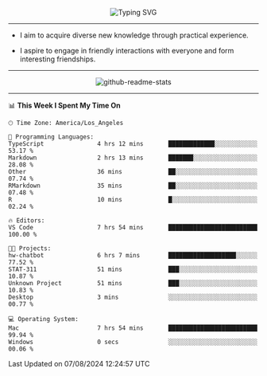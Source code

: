 <p align="center">
  <img src="https://readme-typing-svg.demolab.com?font=Fira+Code&weight=500&size=32&duration=2500&pause=1600&center=true&vCenter=true&random=false&width=1024&height=64&lines=Hi+there+%F0%9F%91%8B;I'm+delighted+you+could+make+it+here+%F0%9F%8E%89;I'm+Harry%2C+a+college+student+still+finding+my+way" alt="Typing SVG" />
</p>


---


- I aim to acquire diverse new knowledge through practical experience.

- I aspire to engage in friendly interactions with everyone and form interesting friendships.


---


<p align="center">
  <img src="https://github-readme-stats.vercel.app/api?username=Harry-Jing&show_icons=true" alt="github-readme-stats"/>
</p>


---

<!--START_SECTION:waka-->
📊 **This Week I Spent My Time On** 

```text
🕑︎ Time Zone: America/Los_Angeles

💬 Programming Languages: 
TypeScript               4 hrs 12 mins       █████████████░░░░░░░░░░░░   53.17 % 
Markdown                 2 hrs 13 mins       ███████░░░░░░░░░░░░░░░░░░   28.08 % 
Other                    36 mins             ██░░░░░░░░░░░░░░░░░░░░░░░   07.74 % 
RMarkdown                35 mins             ██░░░░░░░░░░░░░░░░░░░░░░░   07.48 % 
R                        10 mins             █░░░░░░░░░░░░░░░░░░░░░░░░   02.24 % 

🔥 Editors: 
VS Code                  7 hrs 54 mins       █████████████████████████   100.00 % 

🐱‍💻 Projects: 
hw-chatbot               6 hrs 7 mins        ███████████████████░░░░░░   77.52 % 
STAT-311                 51 mins             ███░░░░░░░░░░░░░░░░░░░░░░   10.87 % 
Unknown Project          51 mins             ███░░░░░░░░░░░░░░░░░░░░░░   10.83 % 
Desktop                  3 mins              ░░░░░░░░░░░░░░░░░░░░░░░░░   00.77 % 

💻 Operating System: 
Mac                      7 hrs 54 mins       █████████████████████████   99.94 % 
Windows                  0 secs              ░░░░░░░░░░░░░░░░░░░░░░░░░   00.06 % 
```


 Last Updated on 07/08/2024 12:24:57 UTC
<!--END_SECTION:waka-->
